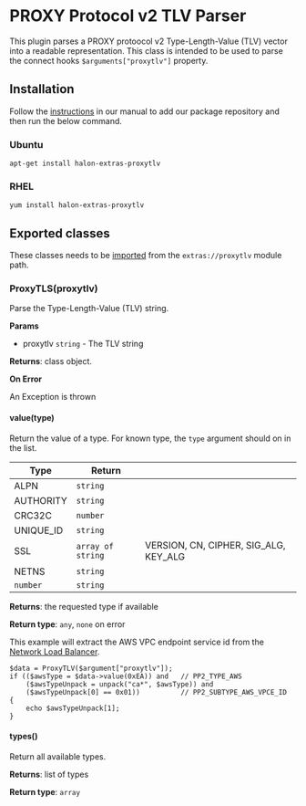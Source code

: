 # PROXY Protocol v2 TLV Parser

This plugin parses a PROXY protoocol v2 Type-Length-Value (TLV) vector into a readable representation. This class is intended to be used to parse the connect hooks ``$arguments["proxytlv"]`` property.

## Installation

Follow the [instructions](https://docs.halon.io/manual/comp_install.html#installation) in our manual to add our package repository and then run the below command.

### Ubuntu

```
apt-get install halon-extras-proxytlv
```

### RHEL

```
yum install halon-extras-proxytlv
```

## Exported classes

These classes needs to be [imported](https://docs.halon.io/hsl/structures.html#import) from the `extras://proxytlv` module path.

### ProxyTLS(proxytlv)

Parse the Type-Length-Value (TLV) string.

**Params**

- proxytlv `string` - The TLV string

**Returns**: class object.

**On Error**

An Exception is thrown

#### value(type)

Return the value of a type. For known type, the ``type`` argument should on in the list.

| Type      | Return            |                                       |
|-----------|-------------------|---------------------------------------|
| ALPN      | `string`          |                                       |
| AUTHORITY | `string`          |                                       |
| CRC32C    | `number`          |                                       |
| UNIQUE_ID | `string`          |                                       |
| SSL       | `array of string` | VERSION, CN, CIPHER, SIG_ALG, KEY_ALG |
| NETNS     | `string`          |                                       |
| `number`  | `string`          |                                       |

**Returns**: the requested type if available

**Return type**: `any`, `none` on error

This example will extract the AWS VPC endpoint service id from the [Network Load Balancer](https://docs.aws.amazon.com/elasticloadbalancing/latest/network/load-balancer-target-groups.html#proxy-protocol>).

```
$data = ProxyTLV($argument["proxytlv"]);
if (($awsType = $data->value(0xEA)) and   // PP2_TYPE_AWS
    ($awsTypeUnpack = unpack("ca*", $awsType)) and
    ($awsTypeUnpack[0] == 0x01))          // PP2_SUBTYPE_AWS_VPCE_ID
{
	echo $awsTypeUnpack[1];
}
```

#### types()

Return all available types.

**Returns**: list of types

**Return type**: `array`